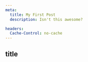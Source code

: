 ```yaml
---
meta:
  title: My First Post
  description: Isn't this awesome?

headers:
  Cache-Control: no-cache
---
```


## title
